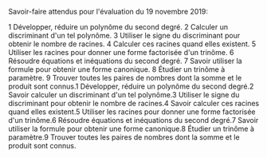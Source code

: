 Savoir-faire attendus pour l'évaluation du 19 novembre 2019:

1 Développer, réduire un polynôme du second degré.
2 Calculer un discriminant d'un tel polynôme.
3 Utiliser le signe du discriminant pour obtenir le nombre de racines.
4 Calculer ces racines quand elles existent.
5 Utiliser les racines pour donner une forme factorisée d'un trinôme.
6 Résoudre équations et inéquations du second degré.
7 Savoir utiliser la formule pour obtenir une forme canonique.
8 Étudier un trinôme à paramètre.
9 Trouver toutes les paires de nombres dont la somme et le produit sont connus.1 Développer, réduire un polynôme du second degré.2 Savoir calculer un discriminant d'un tel polynôme.3 Utiliser le signe du discriminant pour obtenir le nombre de racines.4 Savoir calculer ces racines quand elles existent.5 Utiliser les racines pour donner une forme factorisée d'un trinôme.6 Résoudre équations et inéquations du second degré.7 Savoir utiliser la formule pour obtenir une forme canonique.8 Étudier un trinôme à paramètre.9 Trouver toutes les paires de nombres dont la somme et le produit sont connus.
